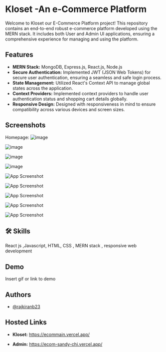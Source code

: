 
# Kloset -An e-Commerce Platform


Welcome to Kloset our E-Commerce Platform project! 
This repository contains an end-to-end robust 
e-commerce platform developed using the MERN 
stack. It includes both User and Admin UI 
applications, ensuring a comprehensive 
experience for managing and using the
 platform.


## Features

- **MERN Stack:** MongoDB, Express.js, React.js, Node.js
- **Secure Authentication:** Implemented JWT (JSON Web Tokens) for secure user authentication, ensuring a seamless and safe login process.
- **State Management:** Utilized React's Context API to manage global states across the application.
- **Context Providers:** Implemented context providers to handle user authentication status and shopping cart details globally.
- **Responsive Design:** Designed with responsiveness in mind to ensure compatibility across various devices and screen sizes.


## Screenshots

Homepage:
![image](https://github.com/user-attachments/assets/782aa6ee-a481-4d9e-b9f4-9b379f7e6660)

![image](https://github.com/user-attachments/assets/26423dc9-ad55-44a8-8b26-03ad5379de4a)

![image](https://github.com/user-attachments/assets/87904142-a6c7-49ea-81e5-b1f835d27462)

![image](https://github.com/user-attachments/assets/abef6876-8eba-40da-8c9a-e91b8f86fb2c)


![App Screenshot](https://via.placeholder.com/468x300?text=App+Screenshot+Here)

![App Screenshot](https://via.placeholder.com/468x300?text=App+Screenshot+Here)

![App Screenshot](https://via.placeholder.com/468x300?text=App+Screenshot+Here)

![App Screenshot](https://via.placeholder.com/468x300?text=App+Screenshot+Here)

![App Screenshot](https://via.placeholder.com/468x300?text=App+Screenshot+Here)
## 🛠 Skills
React js ,Javascript, HTML, CSS , MERN stack , responsive web development


## Demo

Insert gif or link to demo


## Authors

- [@rajkiranb23](https://github.com/rajkiranb23)


## Hosted Links

- **Kloset:** https://ecommain.vercel.app/

- **Admin:** https://ecom-sandy-chi.vercel.app/
